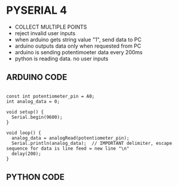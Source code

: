 # PYSERIAL 4

-	COLLECT MULTIPLE POINTS
-	reject invalid user inputs
-	when arduino gets string value "1", send data to PC
-	arduino outputs data only when requested from PC
-	arduino is sending potentimoeter data every 200ms
-	python is reading data. no user inputs


## ARDUINO CODE
```

const int potentiometer_pin = A0;
int analog_data = 0;
  
void setup() {
  Serial.begin(9600);
}

void loop() {
  analog_data = analogRead(potentiometer_pin);
  Serial.println(analog_data);  // IMPORTANT delimiter, escape sequence for data is line feed = new line "\n"
  delay(200);
}
```

## PYTHON CODE

```python

```